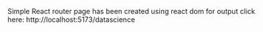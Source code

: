 Simple React router page has been created using react dom
for output click here: http://localhost:5173/datascience